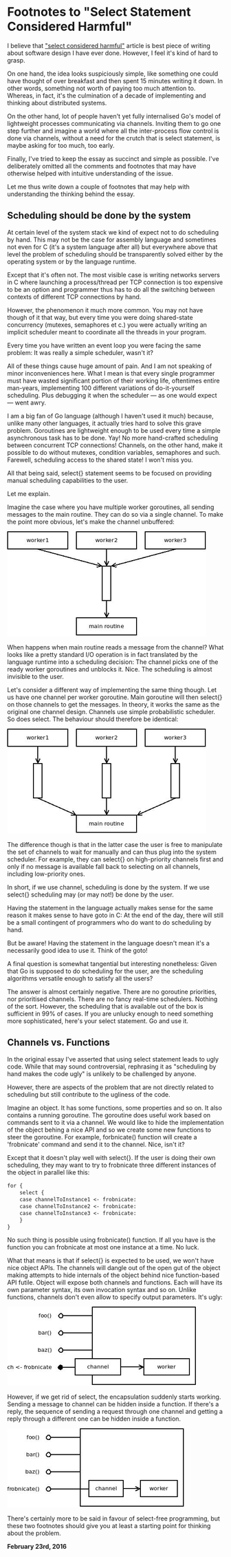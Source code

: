 # Footnotes to "Select Statement Considered Harmful"



I believe that ["select considered harmful"](http://250bpm.com/blog:72) article is best piece of writing about software design I have ever done. However, I feel it's kind of hard to grasp.

On one hand, the idea looks suspiciously simple, like something one could have thought of over breakfast and then spent 15 minutes writing it down. In other words, something not worth of paying too much attention to. Whereas, in fact, it's the culmination of a decade of implementing and thinking about distributed systems.

On the other hand, lot of people haven't yet fully internalised Go's model of lightweight processes communicating via channels. Inviting them to go one step further and imagine a world where all the inter-process flow control is done via channels, without a need for the crutch that is select statement, is maybe asking for too much, too early.

Finally, I've tried to keep the essay as succinct and simple as possible. I've deliberately omitted all the comments and footnotes that may have otherwise helped with intuitive understanding of the issue.

Let me thus write down a couple of footnotes that may help with understanding the thinking behind the essay.

Scheduling should be done by the system
---------------------------------------

At certain level of the system stack we kind of expect not to do scheduling by hand. This may not be the case for assembly language and sometimes not even for C (it's a system language after all) but everywhere above that level the problem of scheduling should be transparently solved either by the operating system or by the language runtime.

Except that it's often not. The most visible case is writing networks servers in C where launching a process/thread per TCP connection is too expensive to be an option and programmer thus has to do all the switching between contexts of different TCP connections by hand.

However, the phenomenon it much more common. You may not have though of it that way, but every time you were doing shared-state concurrency (mutexes, semaphores et c.) you were actually writing an implicit scheduler meant to coordinate all the threads in your program.

Every time you have written an event loop you were facing the same problem: It was really a simple scheduler, wasn't it?

All of these things cause huge amount of pain. And I am not speaking of minor inconveniences here. What I mean is that every single programmer must have wasted significant portion of their working life, oftentimes entire man-years, implementing 100 different variations of do-it-yourself scheduling. Plus debugging it when the scheduler — as one would expect — went awry.

I am a big fan of Go language (although I haven't used it much) because, unlike many other languages, it actually tries hard to solve this grave problem. Goroutines are lightweight enough to be used every time a simple asynchronous task has to be done. Yay! No more hand-crafted scheduling between concurrent TCP connections! Channels, on the other hand, make it possible to do without mutexes, condition variables, semaphores and such. Farewell, scheduling access to the shared state! I won't miss you.

All that being said, select{} statement seems to be focused on providing manual scheduling capabilities to the user.

Let me explain.

Imagine the case where you have multiple worker goroutines, all sending messages to the main routine. They can do so via a single channel. To make the point more obvious, let's make the channel unbuffered:

![](footnote1.jpeg)

When happens when main routine reads a message from the channel? What looks like a pretty standard I/O operation is in fact translated by the language runtime into a scheduling decision: The channel picks one of the ready worker goroutines and unblocks it. Nice. The scheduling is almost invisible to the user.

Let's consider a different way of implementing the same thing though. Let us have one channel per worker goroutine. Main goroutine will then select{} on those channels to get the messages. In theory, it works the same as the original one channel design. Channels use simple probabilistic scheduler. So does select. The behaviour should therefore be identical:

![](footnote2.jpeg)

The difference though is that in the latter case the user is free to manipulate the set of channels to wait for manually and can thus plug into the system scheduler. For example, they can select{} on high-priority channels first and only if no message is available fall back to selecting on all channels, including low-priority ones.

In short, if we use channel, scheduling is done by the system. If we use select{} scheduling may (or may not!) be done by the user.

Having the statement in the language actually makes sense for the same reason it makes sense to have goto in C: At the end of the day, there will still be a small contingent of programmers who do want to do scheduling by hand.

But be aware! Having the statement in the language doesn't mean it's a necessarily good idea to use it. Think of the goto!

A final question is somewhat tangential but interesting nonetheless: Given that Go is supposed to do scheduling for the user, are the scheduling algorithms versatile enough to satisfy all the users?

The answer is almost certainly negative. There are no goroutine priorities, nor prioritised channels. There are no fancy real-time schedulers. Nothing of the sort. However, the scheduling that is available out of the box is sufficient in 99% of cases. If you are unlucky enough to need something more sophisticated, here's your select statement. Go and use it.

Channels vs. Functions
----------------------

In the original essay I've asserted that using select statement leads to ugly code. While that may sound controversial, rephrasing it as "scheduling by hand makes the code ugly" is unlikely to be challenged by anyone.

However, there are aspects of the problem that are not directly related to scheduling but still contribute to the ugliness of the code.

Imagine an object. It has some functions, some properties and so on. It also contains a running goroutine. The goroutine does useful work based on commands sent to it via a channel. We would like to hide the implementation of the object behing a nice API and so we create some new functions to steer the goroutine. For example, forbnicate() function will create a 'frobnicate' command and send it to the channel. Nice, isn't it?

Except that it doesn't play well with select{}. If the user is doing their own scheduling, they may want to try to frobnicate three different instances of the object in parallel like this:

    for {
        select {
        case channelToInstance1 <- frobnicate:
        case channelToInstance2 <- frobnicate:
        case channelToInstance3 <- frobnicate:
        }
    }

No such thing is possible using frobnicate() function. If all you have is the function you can frobnicate at most one instance at a time. No luck.

What that means is that if select{} is expected to be used, we won't have nice object APIs. The channels will dangle out of the open gut of the object making attempts to hide internals of the object behind nice function-based API futile. Object will expose both channels and functions. Each will have its own parameter syntax, its own invocation syntax and so on. Unlike functions, channels don't even allow to specify output parameters. It's ugly:

![](footnote3.jpeg)

However, if we get rid of select, the encapsulation suddenly starts working. Sending a message to channel can be hidden inside a function. If there's a reply, the sequence of sending a request through one channel and getting a reply through a different one can be hidden inside a function.

![](footnote4.jpeg)

There's certainly more to be said in favour of select-free programming, but these two footnotes should give you at least a starting point for thinking about the problem.

**February 23rd, 2016**
